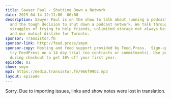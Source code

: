 ```yaml
---
title: Sawyer Paul - Shutting Down a Network
date: 2015-04-14 12:11:00 -06:00
description: Sawyer Paul is on the show to talk about running a podcast network -
  and the tough decision to shut down a podcast network. We talk through some of the
  struggles of trying to help friends, unlimited storage not always being unlimited
  and our mutual dislike for Toronto.
sponsor: Transistor.fm
sponsor-link: http://feed.press/smym
sponsor-copy: Hosting and feed support provided by Feed.Press.  Sign-up today and
  try FeedPress on a 14 day trial (no contracts or commitments). Use promo code "smym"
  during checkout to get 10% off your first year.
episode: 81
show: smym
mp3: https://media.transistor.fm/966f99b2.mp3
layout: episode
---
```


Sorry. Due to importing issues, links and show notes were lost in translation.
